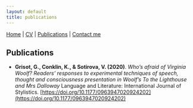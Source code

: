```yaml
---
layout: default
title: publications
---
```


[Home](index.md)  | [CV](cv.md) | [Publications](publications.md) | [Contact me](contacts.md)


## Publications

  - **Grisot, G., Conklin, K., & Sotirova, V. (2020)**. *Who’s afraid of Virginia Woolf? Readers’ responses to experimental techniques of speech, thought and consciousness presentation in Woolf’s To the Lighthouse and Mrs Dalloway* Language and Literature: International Journal of Stylistics. [https://doi.org/10.1177/0963947020924202](https://doi.org/10.1177/0963947020924202)